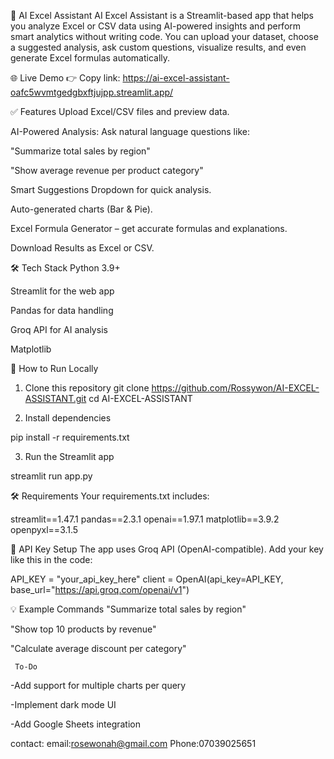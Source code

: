 🤖 AI Excel Assistant
AI Excel Assistant is a Streamlit-based app that helps you analyze Excel or CSV data using AI-powered insights and perform smart analytics without writing code.
You can upload your dataset, choose a suggested analysis, ask custom questions, visualize results, and even generate Excel formulas automatically.

🌐 Live Demo
👉 Copy link: https://ai-excel-assistant-oafc5wvmtgedgbxftjujpp.streamlit.app/

✅ Features
Upload Excel/CSV files and preview data.

AI-Powered Analysis: Ask natural language questions like:

"Summarize total sales by region"

"Show average revenue per product category"

Smart Suggestions Dropdown for quick analysis.

Auto-generated charts (Bar & Pie).

Excel Formula Generator – get accurate formulas and explanations.

Download Results as Excel or CSV.

🛠 Tech Stack
Python 3.9+

Streamlit for the web app

Pandas for data handling

Groq API for AI analysis

Matplotlib 

🚀 How to Run Locally
1. Clone this repository
git clone https://github.com/Rossywon/AI-EXCEL-ASSISTANT.git
cd AI-EXCEL-ASSISTANT

2. Install dependencies

pip install -r requirements.txt

3. Run the Streamlit app

streamlit run app.py

🛠 Requirements
Your requirements.txt includes:

streamlit==1.47.1
pandas==2.3.1
openai==1.97.1
matplotlib==3.9.2
openpyxl==3.1.5

🔐 API Key Setup
The app uses Groq API (OpenAI-compatible).
Add your key like this in the code:

API_KEY = "your_api_key_here"
client = OpenAI(api_key=API_KEY, base_url="https://api.groq.com/openai/v1")

💡 Example Commands
"Summarize total sales by region"

"Show top 10 products by revenue"

"Calculate average discount per category"


     To-Do
 -Add support for multiple charts per query

 -Implement dark mode UI

 -Add Google Sheets integration

 contact:
 email:rosewonah@gmail.com
 Phone:07039025651



